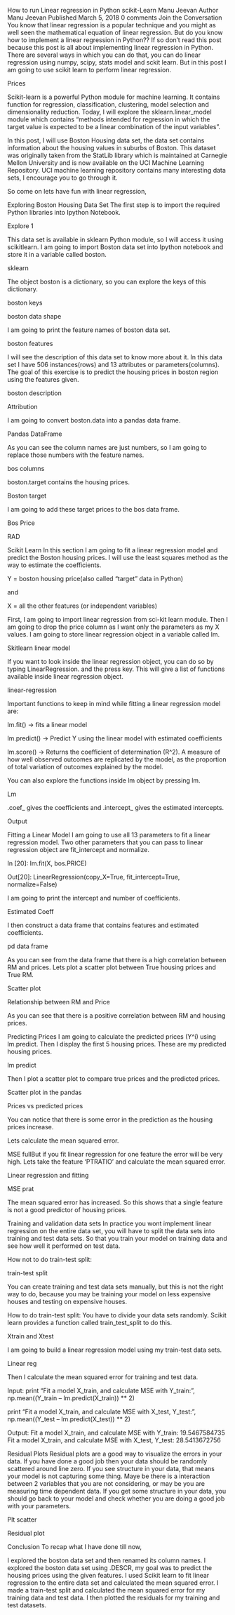 How to run Linear regression in Python scikit-Learn
Manu Jeevan
Author
Manu Jeevan
Published
March 5, 2018
0 comments
Join the Conversation
You know that linear regression is a popular technique and you might as well seen the mathematical equation of linear regression. But do you know how to implement a linear regression in Python?? If so don’t read this post because this post is all about implementing linear regression in Python. There are several ways in which you can do that, you can do linear regression using numpy, scipy, stats model and sckit learn. But in this post I am going to use scikit learn to perform linear regression.

Prices

Scikit-learn is a powerful Python module for machine learning. It contains function for regression, classification, clustering, model selection and dimensionality reduction. Today, I will explore the sklearn.linear_model module which contains “methods intended for regression in which the target value is expected to be a linear combination of the input variables”.

In this post, I will use Boston Housing data set, the data set contains information about the housing values in suburbs of Boston. This dataset was originally taken from the StatLib library which is maintained at Carnegie Mellon University and is now available on the UCI Machine Learning Repository. UCI machine learning repository contains many interesting data sets, I encourage you to go through it.

So come on lets have fun with linear regression,

Exploring Boston Housing Data Set
The first step is to import the required Python libraries into Ipython Notebook.

Explore 1

This data set is available in sklearn Python module, so I will access it using scikitlearn. I am going to import Boston data set into Ipython notebook and store it in a variable called boston.

sklearn

The object boston is a dictionary, so you can explore the keys of this dictionary.

boston keys

boston data shape

I am going to print the feature names of boston data set.

boston features

I will see the description of this data set to know more about it. In this data set I have 506 instances(rows) and 13 attributes or parameters(columns). The goal of this exercise is to predict the housing prices in boston region using the features given.

boston description

Attribution

I am going to convert boston.data into a pandas data frame.

Pandas DataFrame

As you can see the column names are just numbers, so I am going to replace those numbers with the feature names.

bos columns

boston.target contains the housing prices.

Boston target

I am going to add these target prices to the bos data frame.

Bos Price

RAD

Scikit Learn
In this section I am going to fit a linear regression model and predict the Boston housing prices. I will use the least squares method as the way to estimate the coefficients.

Y = boston housing price(also called “target” data in Python)

and

X = all the other features (or independent variables)

First, I am going to import linear regression from sci-kit learn module. Then I am going to drop the price column as I want only the parameters as my X values. I am going to store linear regression object in a variable called lm.

Skitlearn linear model

If you want to look inside the linear regression object, you can do so by typing LinearRegression. and the press <tab> key. This will give a list of functions available inside linear regression object.

linear-regression

Important functions to keep in mind while fitting a linear regression model are:

lm.fit() -> fits a linear model

lm.predict() -> Predict Y using the linear model with estimated coefficients

lm.score() -> Returns the coefficient of determination (R^2). A measure of how well observed outcomes are replicated by the model, as the proportion of total variation of outcomes explained by the model.

You can also explore the functions inside lm object by pressing lm.<tab>

Lm

.coef_ gives the coefficients and .intercept_ gives the estimated intercepts.

Output

Fitting a Linear Model
I am going to use all 13 parameters to fit a linear regression model. Two other parameters that you can pass to linear regression object are fit_intercept and normalize.

In [20]: lm.fit(X, bos.PRICE)

Out[20]: LinearRegression(copy_X=True, fit_intercept=True, normalize=False)

I am going to print the intercept and number of coefficients.

Estimated Coeff

I then construct a data frame that contains features and estimated coefficients.

pd data frame

As you can see from the data frame that there is a high correlation between RM and prices. Lets plot a scatter plot between True housing prices and True RM.

Scatter plot

Relationship between RM and Price

As you can see that there is a positive correlation between RM and housing prices.

Predicting Prices
I am going to calculate the predicted prices (Y^i) using lm.predict. Then I display the first 5 housing prices. These are my predicted housing prices.

lm predict

Then I plot a scatter plot to compare true prices and the predicted prices.

Scatter plot in the pandas

Prices vs predicted prices

You can notice that there is some error in the prediction as the housing prices increase.

Lets calculate the mean squared error.

MSE fullBut if you fit linear regression for one feature the error will be very high. Lets take the feature ‘PTRATIO’ and calculate the mean squared error.

Linear regression and fitting

MSE prat

The mean squared error has increased. So this shows that a single feature is not a good predictor of housing prices.

Training and validation data sets
In practice you wont implement linear regression on the entire data set, you will have to split the data sets into training and test data sets. So that you train your model on training data and see how well it performed on test data.

How not to do train-test split:

train-test split

You can create training and test data sets manually, but this is not the right way to do, because you may be training your model on less expensive houses and testing on expensive houses.

How to do train-test split:
You have to divide your data sets randomly. Scikit learn provides a function called train_test_split to do this.

Xtrain and Xtest

I am going to build a linear regression model using my train-test data sets.

Linear reg

Then I calculate the mean squared error for training and test data.

Input:
print “Fit a model X_train, and calculate MSE with Y_train:”, np.mean((Y_train – lm.predict(X_train)) ** 2)

print “Fit a model X_train, and calculate MSE with X_test, Y_test:”, np.mean((Y_test – lm.predict(X_test)) ** 2)

Output:
Fit a model X_train, and calculate MSE with Y_train: 19.5467584735 Fit a model X_train, and calculate MSE with X_test, Y_test: 28.5413672756

Residual Plots
Residual plots are a good way to visualize the errors in your data. If you have done a good job then your data should be randomly scattered around line zero. If you see structure in your data, that means your model is not capturing some thing. Maye be there is a interaction between 2 variables that you are not considering, or may be you are measuring time dependent data. If you get some structure in your data, you should go back to your model and check whether you are doing a good job with your parameters.

Plt scatter

Residual plot

Conclusion
To recap what I have done till now,

I explored the boston data set and then renamed its column names.
I explored the boston data set using .DESCR, my goal was to predict the housing prices using the given features.
I used Scikit learn to fit linear regression to the entire data set and calculated the mean squared error.
I made a train-test split and calculated the mean squared error for my training data and test data.
I then plotted the residuals for my training and test datasets.
